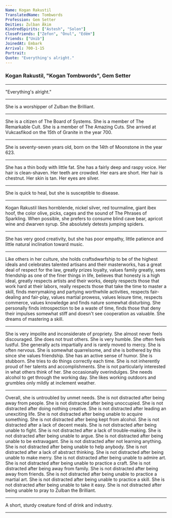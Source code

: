 ```yaml
---
Name: Kogan Rakustil
TranslatedName: Tombwords
Profession: Gem Setter
Deities: Zulban Äkim
KindredSpirits: ["Astesh", "Solon"]
CloseFriends: ["Zefon", "Ònul", "Edëm"]
Friends: ["Unib"]
JoinedAt: Embark
Arrival: 700-1-15
Portrait:
Quote: "Everything's alright."
---
```


### Kogan Rakustil, "Kogan Tombwords", Gem Setter

---

"Everything's alright."

---

She is a worshipper of Zulban the Brilliant.

---

She is a citizen of The Board of Systems. She is a member of The Remarkable Cult. She is a member of The Amazing Cuts.
She arrived at Vukcasfikod on the 15th of Granite in the year 700.

---

She is seventy-seven years old, born on the 14th of Moonstone in the year 623.

---

She has a thin body with little fat. She has a fairly deep and raspy voice. Her hair is clean-shaven. Her teeth are
crowded. Her ears are short. Her hair is chestnut. Her skin is tan. Her eyes are silver.

---

She is quick to heal, but she is susceptible to disease.

---

Kogan Rakustil likes hornblende, nickel silver, red tourmaline, giant ibex hoof, the color olive, picks, cages and the
sound of The Phrases of Sparkling. When possible, she prefers to consume blind cave bear, apricot wine and dwarven
syrup. She absolutely detests jumping spiders.

---

She has very good creativity, but she has poor empathy, little patience and little natural inclination toward music.

---

Like others in her culture, she holds craftsdwarfship to be of the highest ideals and celebrates talented artisans and
their masterworks, has a great deal of respect for the law, greatly prizes loyalty, values family greatly, sees
friendship as one of the finer things in life, believes that honesty is a high ideal, greatly respects artists and their
works, deeply respects those that work hard at their labors, really respects those that take the time to master a skill,
finds merrymaking and partying worthwhile activities, respects fair-dealing and fair-play, values martial prowess,
values leisure time, respects commerce, values knowledge and finds nature somewhat disturbing. She personally finds
introspection to be a waste of time, finds those that deny their impulses somewhat stiff and doesn't see cooperation as
valuable. She dreams of mastering a skill.

---

She is very impolite and inconsiderate of propriety. She almost never feels discouraged. She does not trust others. She
is very humble. She often feels lustful. She generally acts impartially and is rarely moved to mercy. She is often
nervous. She is somewhat quarrelsome, and she is bothered by this since she values friendship. She has an active sense
of humor. She is stubborn. She tries to do things correctly each time. She is not inherently proud of her talents and
accomplishments. She is not particularly interested in what others think of her. She occasionally overindulges. She
needs alcohol to get through the working day. She likes working outdoors and grumbles only mildly at inclement weather.

---

Overall, she is untroubled by unmet needs. She is not distracted after being away from people. She is not distracted
after being unoccupied. She is not distracted after doing nothing creative. She is not distracted after leading an
unexciting life. She is not distracted after being unable to acquire something. She is not distracted after being kept
from alcohol. She is not distracted after a lack of decent meals. She is not distracted after being unable to fight. She
is not distracted after a lack of trouble-making. She is not distracted after being unable to argue. She is not
distracted after being unable to be extravagant. She is not distracted after not learning anything. She is not
distracted after being unable to help anybody. She is not distracted after a lack of abstract thinking. She is not
distracted after being unable to make merry. She is not distracted after being unable to admire art. She is not
distracted after being unable to practice a craft. She is not distracted after being away from family. She is not
distracted after being away from friends. She is not distracted after being unable to practice a martial art. She is not
distracted after being unable to practice a skill. She is not distracted after being unable to take it easy. She is not
distracted after being unable to pray to Zulban the Brilliant.

---

A short, sturdy creature fond of drink and industry.

---
